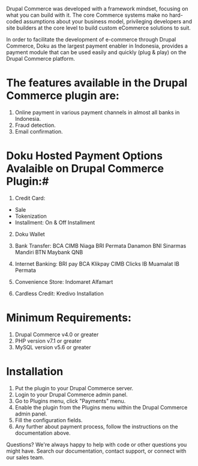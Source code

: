 Drupal Commerce was developed with a framework mindset, focusing on what you can build with it. The core Commerce systems make no hard-coded assumptions about your business model, privileging developers and site builders at the core level to build custom eCommerce solutions to suit.

In order to facilitate the development of e-commerce through Drupal Commerce, Doku as the largest payment enabler in Indonesia, provides a payment module that can be used easily and quickly (plug & play) on the Drupal Commerce platform.

# The features available in the Drupal Commerce plugin are: #
1. Online payment in various payment channels in almost all banks in Indonesia.
2. Fraud detection.
3. Email confirmation.

# Doku Hosted Payment Options Avalaible on Drupal Commerce Plugin:#
1. Credit Card:
- Sale
- Tokenization
- Installment: On & Off Installment

2. Doku Wallet

3. Bank Transfer: BCA CIMB Niaga BRI Permata Danamon BNI Sinarmas Mandiri BTN Maybank QNB

4. Internet Banking: BRI pay BCA Klikpay CIMB Clicks IB Muamalat IB Permata

5. Convenience Store: Indomaret Alfamart

6. Cardless Credit: Kredivo Installation

# Minimum Requirements: #
1. Drupal Commerce v4.0 or greater
2. PHP version v7.1 or greater
3. MySQL version v5.6 or greater

# Installation #
1. Put the plugin to your Drupal Commerce server.
2. Login to your Drupal Commerce admin panel.
3. Go to Plugins menu, click "Payments" menu.
4. Enable the plugin from the Plugins menu within the Drupal Commerce admin panel.
5. Fill the configuration fields.
6. Any further about payment process, follow the instructions on the documentation above.


Questions? We're always happy to help with code or other questions you might have. Search our documentation, contact support, or connect with our sales team.
